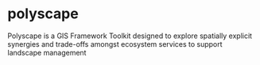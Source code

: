 polyscape
=========

Polyscape is a GIS Framework Toolkit designed to explore spatially explicit synergies and trade-offs amongst ecosystem services to support landscape management 
